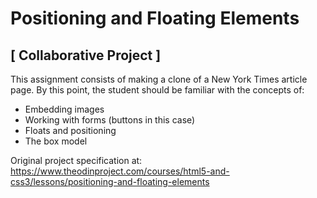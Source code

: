 # Positioning and Floating Elements

## [ Collaborative Project ]

This assignment consists of making a clone of a New York Times article page. By this point, the student should be familiar with the concepts of:

- Embedding images
- Working with forms (buttons in this case)
- Floats and positioning
 - The box model

Original project specification at: https://www.theodinproject.com/courses/html5-and-css3/lessons/positioning-and-floating-elements